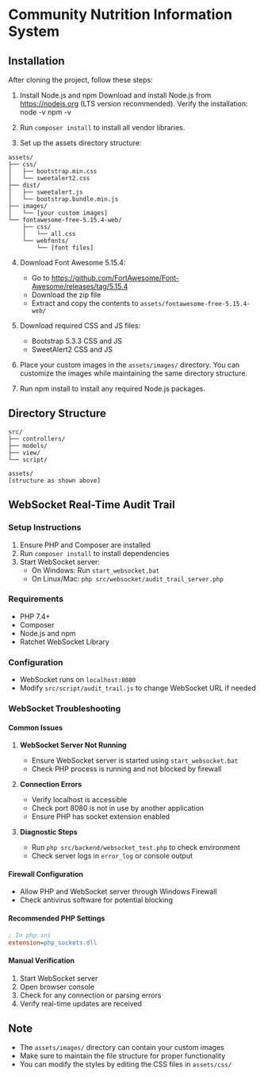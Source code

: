 # Community Nutrition Information System

## Installation

After cloning the project, follow these steps:
1. Install Node.js and npm
    Download and install Node.js from https://nodejs.org         (LTS version recommended).
    Verify the installation: 
        node -v
        npm -v
2. Run `composer install` to install all vendor libraries.

3. Set up the assets directory structure:
```
assets/
├── css/
│   ├── bootstrap.min.css
│   └── sweetalert2.css
├── dist/
│   ├── sweetalert.js
│   └── bootstrap.bundle.min.js
├── images/
│   └── [your custom images]
└── fontawesome-free-5.15.4-web/
    ├── css/
    │   └── all.css
    └── webfonts/
        └── [font files]
```

4. Download Font Awesome 5.15.4:
   - Go to https://github.com/FortAwesome/Font-Awesome/releases/tag/5.15.4
   - Download the zip file
   - Extract and copy the contents to `assets/fontawesome-free-5.15.4-web/`

5. Download required CSS and JS files:
   - Bootstrap 5.3.3 CSS and JS
   - SweetAlert2 CSS and JS

6. Place your custom images in the `assets/images/` directory. You can customize the images while maintaining the same directory structure.

7. Run npm install to install any required Node.js packages.



## Directory Structure

```
src/
├── controllers/
├── models/
├── view/
└── script/

assets/
[structure as shown above]
```

## WebSocket Real-Time Audit Trail

### Setup Instructions
1. Ensure PHP and Composer are installed
2. Run `composer install` to install dependencies
3. Start WebSocket server:
   - On Windows: Run `start_websocket.bat`
   - On Linux/Mac: `php src/websocket/audit_trail_server.php`

### Requirements
- PHP 7.4+
- Composer
- Node.js and npm
- Ratchet WebSocket Library

### Configuration
- WebSocket runs on `localhost:8080`
- Modify `src/script/audit_trail.js` to change WebSocket URL if needed

### WebSocket Troubleshooting

#### Common Issues
1. **WebSocket Server Not Running**
   - Ensure WebSocket server is started using `start_websocket.bat`
   - Check PHP process is running and not blocked by firewall

2. **Connection Errors**
   - Verify localhost is accessible
   - Check port 8080 is not in use by another application
   - Ensure PHP has socket extension enabled

3. **Diagnostic Steps**
   - Run `php src/backend/websocket_test.php` to check environment
   - Check server logs in `error_log` or console output

#### Firewall Configuration
- Allow PHP and WebSocket server through Windows Firewall
- Check antivirus software for potential blocking

#### Recommended PHP Settings
```ini
; In php.ini
extension=php_sockets.dll
```

#### Manual Verification
1. Start WebSocket server
2. Open browser console
3. Check for any connection or parsing errors
4. Verify real-time updates are received

## Note
- The `assets/images/` directory can contain your custom images
- Make sure to maintain the file structure for proper functionality
- You can modify the styles by editing the CSS files in `assets/css/`
